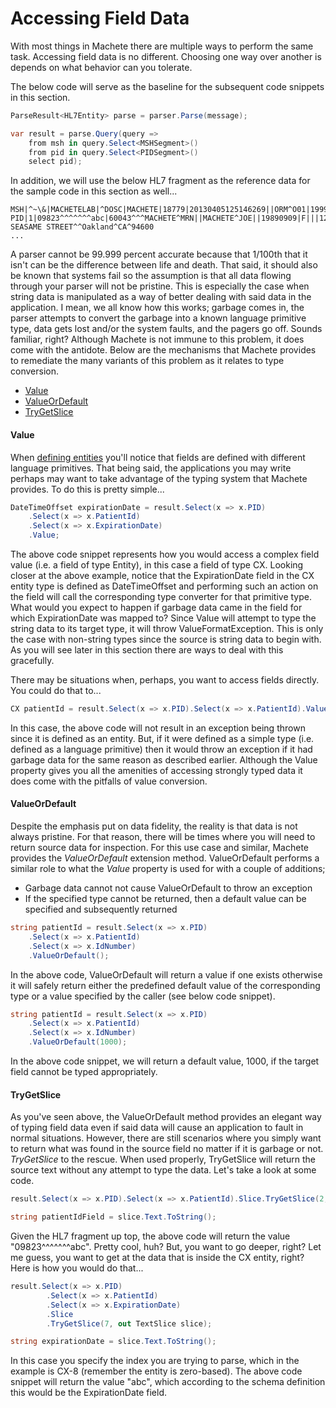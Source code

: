 # Accessing Field Data

With most things in Machete there are multiple ways to perform the same task. Accessing field data is no different. Choosing one way over another is depends on what behavior can you tolerate.

The below code will serve as the baseline for the subsequent code snippets in this section.

```csharp
ParseResult<HL7Entity> parse = parser.Parse(message);

var result = parse.Query(query =>
    from msh in query.Select<MSHSegment>()
    from pid in query.Select<PIDSegment>()
    select pid);
```

In addition, we will use the below HL7 fragment as the reference data for the sample code in this section as well...

```
MSH|^~\&|MACHETELAB|^DOSC|MACHETE|18779|20130405125146269||ORM^O01|1999077678|P|2.3|||AL|AL
PID|1|09823^^^^^^^abc|60043^^^MACHETE^MRN||MACHETE^JOE||19890909|F|||123 SEASAME STREET^^Oakland^CA^94600
...
```

A parser cannot be 99.999 percent accurate because that 1/100th that it isn't can be the difference between life and death. That said, it should also be known that systems fail so the assumption is that all data flowing through your parser will not be pristine. This is especially the case when string data is manipulated as a way of better dealing with said data in the application. I mean, we all know how this works; garbage comes in, the parser attempts to convert the garbage into a known language primitive type, data gets lost and/or the system faults, and the pagers go off. Sounds familiar, right? Although Machete is not immune to this problem, it does come with the antidote. Below are the mechanisms that Machete provides to remediate the many variants of this problem as it relates to type conversion.

* [Value](#value)
* [ValueOrDefault](#valueordefault)
* [TryGetSlice](#trygetslice)

#### Value

When [defining entities](/extending-machete/defining-entities.md) you'll notice that fields are defined with different language primitives. That being said, the applications you may write perhaps may want to take advantage of the typing system that Machete provides. To do this is pretty simple...

```csharp
DateTimeOffset expirationDate = result.Select(x => x.PID)
    .Select(x => x.PatientId)
    .Select(x => x.ExpirationDate)
    .Value;
```

The above code snippet represents how you would access a complex field value \(i.e. a field of type Entity\), in this case a field of type CX. Looking closer at the above example, notice that the ExpirationDate field in the CX entity type is defined as DateTimeOffset and performing such an action on the field will call the corresponding type converter for that primitive type. What would you expect to happen if garbage data came in the field for which ExpirationDate was mapped to? Since Value will attempt to type the string data to its target type, it will throw ValueFormatException. This is only the case with non-string types since the source is string data to begin with. As you will see later in this section there are ways to deal with this gracefully.

There may be situations when, perhaps, you want to access fields directly. You could do that to...

```csharp
CX patientId = result.Select(x => x.PID).Select(x => x.PatientId).Value
```

In this case, the above code will not result in an exception being thrown since it is defined as an entity. But, if it were defined as a  simple type \(i.e. defined as a language primitive\) then it would throw an exception if it had garbage data for the same reason as described earlier. Although the Value property gives you all the amenities of accessing strongly typed data it does come with the pitfalls of value conversion.

#### ValueOrDefault

Despite the emphasis put on data fidelity, the reality is that data is not always pristine. For that reason, there will be times where you will need to return source data for inspection. For this use case and similar, Machete provides the _ValueOrDefault_ extension method. ValueOrDefault performs a similar role to what the _Value_ property is used for with a couple of additions;

* Garbage data cannot not cause ValueOrDefault to throw an exception
* If the specified type cannot be returned, then a default value can be specified and subsequently returned

```csharp
string patientId = result.Select(x => x.PID)
    .Select(x => x.PatientId)
    .Select(x => x.IdNumber)
    .ValueOrDefault();
```

In the above code, ValueOrDefault will return a value if one exists otherwise it will safely return either the predefined default value of the corresponding type or a value specified by the caller \(see below code snippet\).

```csharp
string patientId = result.Select(x => x.PID)
    .Select(x => x.PatientId)
    .Select(x => x.IdNumber)
    .ValueOrDefault(1000);
```

In the above code snippet, we will return a default value, 1000, if the target field cannot be typed appropriately.

#### TryGetSlice

As you've seen above, the ValueOrDefault method provides an elegant way of typing field data even if said data will cause an application to fault in normal situations. However, there are still scenarios where you simply want to return what was found in the source field no matter if it is garbage or not. _TryGetSlice_ to the rescue. When used properly, TryGetSlice will return the source text without any attempt to type the data. Let's take a look at some code.

```csharp
result.Select(x => x.PID).Select(x => x.PatientId).Slice.TryGetSlice(2, out TextSlice slice);

string patientIdField = slice.Text.ToString();
```

Given the HL7 fragment up top, the above code will return the value "09823^^^^^^^abc". Pretty cool, huh? But, you want to go deeper, right? Let me guess, you want to get at the data that is inside the CX entity, right? Here is how you would do that...

```csharp
result.Select(x => x.PID)
        .Select(x => x.PatientId)
        .Select(x => x.ExpirationDate)
        .Slice
        .TryGetSlice(7, out TextSlice slice);

string expirationDate = slice.Text.ToString();
```

In this case you specify the index you are trying to parse, which in the example is CX-8 \(remember the entity is zero-based\). The above code snippet will return the value "abc", which according to the schema definition this would be the ExpirationDate field.

